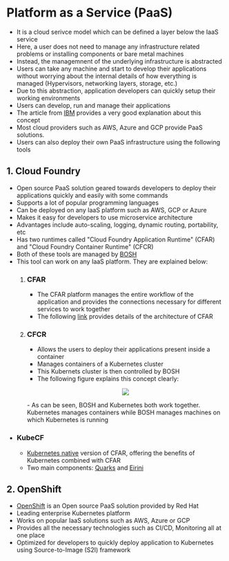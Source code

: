 # Platform as a Service (PaaS)
- It is a cloud serivce model which can be defined a layer below the IaaS service
- Here, a user does not need to manage any infrastructure related problems or installing components or bare metal machines
- Instead, the managemnent of the underlying infrastructure is abstracted
- Users can take any machine and start to develop their applications without worrying about the internal details of how everything is managed (Hypervisors, networking layers, storage, etc.)
- Due to this abstraction, application developers can quickly setup their working environments
- Users can develop, run and manage their applications
- The article from [IBM](https://www.ibm.com/cloud/learn/paas) provides a very good explanation about this concept
- Most cloud providers such as AWS, Azure and GCP provide PaaS solutions.
- Users can also deploy their own PaaS infrastructure using the following tools

## 1. Cloud Foundry
- Open source PaaS solution geared towards developers to deploy their applications quickly and easily with some commands
- Supports a lot of popular programming languages
- Can be deployed on any IaaS platform such as AWS, GCP or Azure
- Makes it easy for developers to use microservice architecture
- Advantages include auto-scaling, logging, dynamic routing, portability, etc
- Has two runtimes called "Cloud Foundry Application Runtime" (CFAR) and "Cloud Foundry Container Runtime" (CFCR)
- Both of these tools are managed by [BOSH](https://bosh.io/docs/)
- This tool can work on any IaaS platform. They are explained below:
    1. ###  <b>CFAR</b>
        * The CFAR platform manages the entire workflow of the application and provides the connections necessary for different services to work together
        - The following [link](https://docs.cloudfoundry.org/concepts/architecture/) provides details of the architecture of CFAR
    2. ### <b>CFCR</b>
        - Allows the users to deploy their applications present inside a container
        - Manages containers of a Kubernetes cluster
        - This Kubernets cluster is then controlled by BOSH
        - The following figure explains this concept clearly:
        <p align="center"><img src="https://storageconsortium.de/content/sites/default/files/Bildschirmfoto%202018-10-19%20um%2011.48.55.jpg" align=""></p>
        - As can be seen, BOSH and Kubernetes both work together. Kubernetes manages containers while BOSH manages machines on which Kubernetes is running
- ### <b>KubeCF</b>
    - [Kubernetes native](https://www.cloudfoundry.org/technology/kubecf/) version of CFAR, offering the benefits of Kubernetes combined with CFAR
    - Two main components: [Quarks](https://www.cloudfoundry.org/blog/quarks-using-cloud-foundry-operator/) and [Eirini](https://www.cloudfoundry.org/projects/#application_runtime_pmc-subproject-eirini)

## 2. OpenShift
- [OpenShift](https://www.redhat.com/en/technologies/cloud-computing/openshift) is an Open source PaaS solution provided by Red Hat
- Leading enterprise Kubernetes platform
- Works on popular IaaS solutions such as AWS, Azure or GCP
- Provides all the necessary technologies such as CI/CD, Monitoring all at one place
- Optimized for developers to quickly deploy application to Kubernetes using Source-to-Image (S2I) framework
